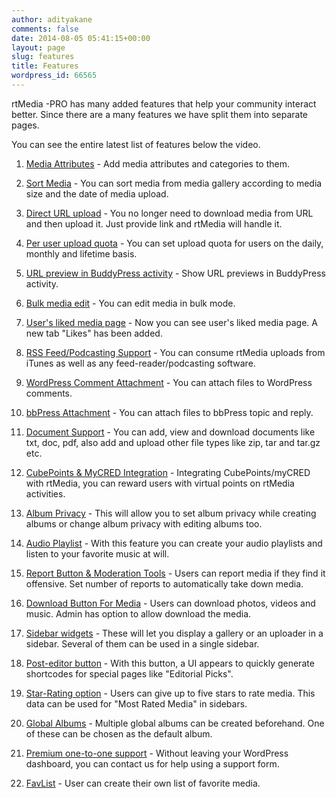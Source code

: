 ```yaml
---
author: adityakane
comments: false
date: 2014-08-05 05:41:15+00:00
layout: page
slug: features
title: Features
wordpress_id: 66565
---
```


rtMedia -PRO has many added features that help your community interact better. Since there are a many features we have split them into separate pages.

You can see the entire latest list of features below the video.





	
  1. [Media Attributes](http://docs.rtcamp.com/rtmedia/addons/rtmedia-pro/features/media-attributes/) - Add media attributes and categories to them.

	
  2. [Sort Media](http://docs.rtcamp.com/rtmedia/addons/rtmedia-pro/features/sort-media/) - You can sort media from media gallery according to media size and the date of media upload.

	
  3. [Direct URL upload](http://docs.rtcamp.com/rtmedia/addons/rtmedia-pro/features/direct-url-upload/) - You no longer need to download media from URL and then upload it. Just provide link and rtMedia will handle it.

	
  4. [Per user upload quota](http://docs.rtcamp.com/rtmedia/addons/rtmedia-pro/features/per-user-upload-quota/) - You can set upload quota for users on the daily, monthly and lifetime basis.

	
  5. [URL preview in BuddyPress activity](http://docs.rtcamp.com/rtmedia/addons/rtmedia-pro/features/url-preview-buddypress-activity/) - Show URL previews in BuddyPress activity.

	
  6. [Bulk media edit](http://docs.rtcamp.com/rtmedia/addons/rtmedia-pro/features/bulk-media-edit/) - You can edit media in bulk mode.

	
  7. [User's liked media page](http://docs.rtcamp.com/rtmedia/addons/rtmedia-pro/features/users-liked-media-page/) - Now you can see user's liked media page. A new tab "Likes" has been added.

	
  8. [RSS Feed/Podcasting Support](http://docs.rtcamp.com/rtmedia/addons/rtmedia-pro/features/rss-feedpodcasting-support/) - You can consume rtMedia uploads from iTunes as well as any feed-reader/podcasting software.

	
  9. [WordPress Comment Attachment](http://docs.rtcamp.com/rtmedia/addons/rtmedia-pro/features/wordpress-comment-attachment) - You can attach files to WordPress comments.

	
  10. [bbPress Attachment](http://docs.rtcamp.com/rtmedia/addons/rtmedia-pro/features/bbpress-attachment/) - You can attach files to bbPress topic and reply.

	
  11. [Document Support](http://docs.rtcamp.com/rtmedia/addons/rtmedia-pro/features/document-support) - You can add, view and download documents like txt, doc, pdf, also add and upload other file types like zip, tar and tar.gz etc.

	
  12. [CubePoints & MyCRED Integration](http://docs.rtcamp.com/rtmedia/addons/rtmedia-pro/features/cubepoints-mycred-integration) - Integrating CubePoints/myCRED with rtMedia, you can reward users with virtual points on rtMedia activities.

	
  13. [Album Privacy](http://docs.rtcamp.com/rtmedia/addons/rtmedia-pro/features/album-privacy) - This will allow you to set album privacy while creating albums or change album privacy with editing albums too.

	
  14. [Audio Playlist](http://docs.rtcamp.com/rtmedia/addons/rtmedia-pro/features/playlists-audio/) - With this feature you can create your audio playlists and listen to your favorite music at will.

	
  15. [Report Button & Moderation Tools](http://docs.rtcamp.com/rtmedia/addons/rtmedia-pro/features/report-button-moderation-tools) - Users can report media if they find it offensive. Set number of reports to automatically take down media.

	
  16. [Download Button For Media](http://docs.rtcamp.com/rtmedia/addons/rtmedia-pro/features/download-button-media/) - Users can download photos, videos and music. Admin has option to allow download the media.

	
  17. [Sidebar widgets](http://docs.rtcamp.com/rtmedia/addons/rtmedia-pro/features/sidebar-widgets) - These will let you display a gallery or an uploader in a sidebar. Several of them can be used in a single sidebar.

	
  18. [Post-editor button](http://docs.rtcamp.com/rtmedia/addons/rtmedia-pro/features/post-editor-button) - With this button, a UI appears to quickly generate shortcodes for special pages like "Editorial Picks".

	
  19. [Star-Rating option](http://docs.rtcamp.com/rtmedia/addons/rtmedia-pro/features/star-ratings/) - Users can give up to five stars to rate media. This data can be used for "Most Rated Media" in sidebars.

	
  20. [Global Albums](http://docs.rtcamp.com/rtmedia/addons/rtmedia-pro/features/global-albums) - Multiple global albums can be created beforehand. One of these can be chosen as the default album.

	
  21. [Premium one-to-one support](http://docs.rtcamp.com/rtmedia/addons/rtmedia-pro/features/premium-one-one-support) - Without leaving your WordPress dashboard, you can contact us for help using a support form.

        
  22. [FavList](http://docs.rtcamp.com/rtmedia/addons/rtmedia-pro/features/favlist) - User can create their own list of favorite media.



